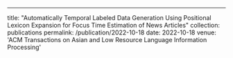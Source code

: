 ---
title: "Automatically Temporal Labeled Data Generation Using Positional Lexicon Expansion for Focus Time Estimation of News Articles"
collection: publications
permalink: /publication/2022-10-18
date: 2022-10-18
venue: 'ACM Transactions on Asian and Low Resource Language Information Processing'